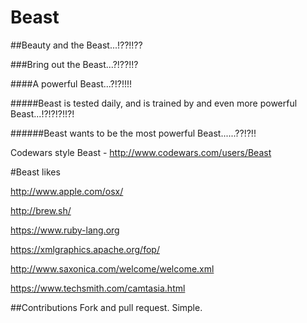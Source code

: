 # Beast

##Beauty and the Beast...!??!!??

###Bring out the Beast...?!??!!?

####A powerful Beast...?!?!!!!

#####Beast is tested daily, and is trained by and even more powerful Beast...!?!?!?!!?!

######Beast wants to be the most powerful Beast......??!?!!

Codewars style Beast - http://www.codewars.com/users/Beast


#Beast likes

http://www.apple.com/osx/

http://brew.sh/

https://www.ruby-lang.org

https://xmlgraphics.apache.org/fop/

http://www.saxonica.com/welcome/welcome.xml

https://www.techsmith.com/camtasia.html


##Contributions
Fork and pull request. Simple.
